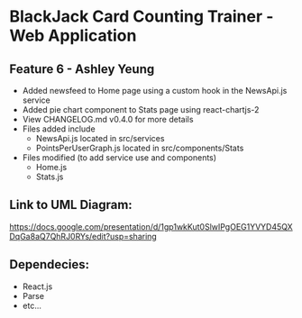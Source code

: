 # BlackJack Card Counting Trainer - Web Application

## Feature 6 - Ashley Yeung
- Added newsfeed to Home page using a custom hook in the NewsApi.js service
- Added pie chart component to Stats page using react-chartjs-2
- View CHANGELOG.md v0.4.0 for more details
- Files added include
    - NewsApi.js located in src/services
    - PointsPerUserGraph.js located in src/components/Stats
- Files modified (to add service use and components)
    - Home.js
    - Stats.js

## Link to UML Diagram: 
https://docs.google.com/presentation/d/1gp1wkKut0SlwIPgOEG1YVYD45QXDqGa8aQ7QhRJ0RYs/edit?usp=sharing

## Dependecies: 
- React.js
- Parse
- etc...
